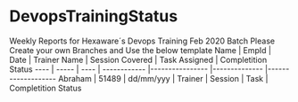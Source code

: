 # DevopsTrainingStatus
Weekly Reports for Hexaware´s Devops Training Feb 2020 Batch
Please Create your own Branches and Use the below template
Name | EmpId | Date | Trainer Name | Session Covered | Task Assigned | Completition Status 
---- | ----- | ---- | ------------ |---------------- |-------------- |------------------- 
Abraham | 51489 | dd/mm/yyy | Trainer | Session | Task | Completition Status 
